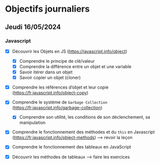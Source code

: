 # Objectifs journaliers

## Jeudi 16/05/2024

### Javascript

- [X] Découvrir les Objets en JS (https://javascript.info/object)
  - [X] Comprendre le principe de clé/valeur
  - [X] Comprendre la différence entre un objet et une variable
  - [X] Savoir itérer dans un objet
  - [X] Savoir copier un objet (cloner)
- [X] Comprendre les références d’objet et leur copie (https://fr.javascript.info/object-copy) 


* [X] Comprendre le système de `Garbage Collection` (https://fr.javascript.info/garbage-collection)
  - [X] Comprendre son utilité, les conditions de son déclenchement, sa manipulation
* [X] Comprendre le fonctionnement des méthodes et du `this` en Javascript (https://fr.javascript.info/object-methods) 
--> revoir la leçon

* [X] Comprendre le fonctionnement des tableaux en JavaScript
* [X] Découvrir les méthodes de tableaux
--> faire les exercices
